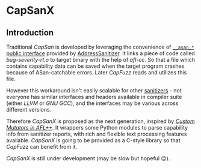 # CapSanX

## Introduction

Traditional *CapSan* is developed by leveraging the convenience of [`__asan_*` public interface](https://github.com/llvm/llvm-project/blob/b5c862e15caf4d8aa34bbc6ee25af8da9a9405a4/compiler-rt/include/sanitizer/asan_interface.h#L263) provided by [AddressSanitizer](https://github.com/google/sanitizers/wiki/AddressSanitizer).
It links a piece of code called *bug-severity-rt.o* to target binary with the help of *afl-cc*.
So that a file which contains capability data can be saved when the target program crashes because of ASan-catchable errors. Later *CapFuzz* reads and utilizes this file.

However this workaround isn't easily scalable for other [sanitizers](https://github.com/google/sanitizers/wiki/) - not everyone has similar interfaces and headers available in compiler suite (either *LLVM* or *GNU GCC*), 
and the interfaces may be various across different versions.

Therefore *CapSanX* is proposed as the next generation, inspired by 
[*Custom Mutators in AFL++*](https://github.com/AFLplusplus/AFLplusplus/blob/4.06c/docs/custom_mutators.md).
It wrappers some Python modules to parse capability info from sanitizer reports, with rich and flexible text processing features available. *CapSanX* is going to be provided as a C-style library so that *CapFuzz* can benefit from it.

*CapSanX* is still under development (may be slow but hopeful :wink:).
